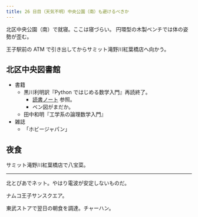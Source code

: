 ```yaml
---
title: 26 日目（天気不明）中央公園（南）も避けるべきか
---
```


北区中央公園（南）で就寝。ここは寝づらい。
円環型の木製ベンチでは体の姿勢が歪む。

王子駅前の ATM で引き出してからサミット滝野川紅葉橋店へ向かう。

## 北区中央図書館

* 書籍
  * 黒川利明訳『Python ではじめる数学入門』再読終了。
    * [読書ノート](https://showa-yojyo.github.io/notebook/saha16) 参照。
    * ベン図がまだか。
  * 田中和明『工学系の論理数学入門』
* 雑誌
  * 「ホビージャパン」

## 夜食

サミット滝野川紅葉橋店で八宝菜。

---

北とぴあでネット。やはり電波が安定しないものだ。

ナムコ王子サンスクエア。

東武ストアで翌日の朝食を調達。チャーハン。

